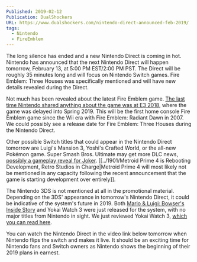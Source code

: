 ```yaml
---
Published: 2019-02-12
Publication: DualShockers
URL: https://www.dualshockers.com/nintendo-direct-announced-feb-2019/
tags:
  - Nintendo
  - FireEmblem
---
```

The long silence has ended and a new Nintendo Direct is coming in hot. Nintendo has announced that the next Nintendo Direct will happen tomorrow, February 13, at 5:00 PM EST/2:00 PM PST. The Direct will be roughly 35 minutes long and will focus on Nintendo Switch games. Fire Emblem: Three Houses was specifically mentioned and will have new details revealed during the Direct.

Not much has been revealed about the latest Fire Emblem game. [The last time Nintendo shared anything about the game was at E3 2018](https://www.dualshockers.com/fire-emblem-three-houses-screenshots/), where the game was delayed into Spring 2019. This will be the first home console Fire Emblem game since the Wii era with Fire Emblem: Radiant Dawn in 2007. We could possibly see a release date for Fire Emblem: Three Houses during the Nintendo Direct.

Other possible Switch titles that could appear in the Nintendo Direct tomorrow are Luigi's Mansion 3, Yoshi's Crafted World, or the all-new Pokémon game. Super Smash Bros. Ultimate may get more DLC news, [possibly a gameplay reveal for Joker](https://www.dualshockers.com/super-smash-bros-ultimate-persona-5-joker-dlc-character/). [[../1901/Metroid Prime 4 is Rebooting Development, Retro Studios in Charge|Metroid Prime 4 will most likely not be mentioned in any capacity following the recent announcement that the game is starting development over entirely]].

The Nintendo 3DS is not mentioned at all in the promotional material. Depending on the 3DS' appearance in tomorrow's Nintendo Direct, it could be indicative of the system's future in 2019. Both [Mario & Luigi: Bowser's Inside Story](https://www.dualshockers.com/mario-luigi-bowsers-inside-story-release-date/) and Yokai Watch 3 were just released for the system, with no major titles from Nintendo in sight. We just reviewed Yokai Watch 3, [which you can read here](https://www.dualshockers.com/yokai-watch-3-review/).

You can watch the Nintendo Direct in the video link below tomorrow when Nintendo flips the switch and makes it live. It should be an exciting time for Nintendo fans and Switch owners as Nintendo shows the beginning of their 2019 plans in earnest.